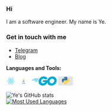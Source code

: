 ### Hi

I am a software engineer. My name is Ye. 

### Get in touch with me
- [Telegram](https://t.me/y3myint00)          
- [Blog](https://blog.ymolab.me)              

**Languages and Tools:**  

<code><img height="25" src="https://github.com/Ye-Myint-Oo/Ye-Myint-Oo/blob/edc7020b301bb4c77d88d61831260d98f1c16cf2/assets/react.png"></code>
<code><img height="25" src="https://github.com/Ye-Myint-Oo/Ye-Myint-Oo/blob/f9a6a1d5dde68ef2739c5586e618a519f2e79c65/assets/java.png"></code>
<code><img height="25" src="https://github.com/Ye-Myint-Oo/Ye-Myint-Oo/blob/f9a6a1d5dde68ef2739c5586e618a519f2e79c65/assets/go.png"></code>
<code><img height="25" src="https://github.com/Ye-Myint-Oo/Ye-Myint-Oo/blob/f9a6a1d5dde68ef2739c5586e618a519f2e79c65/assets/python.jpg"></code>

![Ye's GitHub stats](https://github-readme-stats.vercel.app/api?username=Ye-Myint-Oo&show_icons=true&count_private=true&theme=buefy)
<br />
[![Most Used Languages](https://github-readme-stats.vercel.app/api/top-langs/?username=Ye-Myint-Oo&count_private=true&layout=compact)](https://github.com/Ye-Myint-Oo/github-readme-stats)



